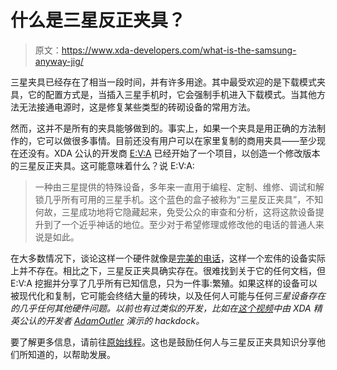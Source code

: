 # 什么是三星反正夹具？

> 原文：<https://www.xda-developers.com/what-is-the-samsung-anyway-jig/>

三星夹具已经存在了相当一段时间，并有许多用途。其中最受欢迎的是下载模式夹具，它的配置方式是，当插入三星手机时，它会强制手机进入下载模式。当其他方法无法接通电源时，这是修复某些类型的砖砌设备的常用方法。

然而，这并不是所有的夹具能够做到的。事实上，如果一个夹具是用正确的方法制作的，它可以做很多事情。目前还没有用户可以在家里复制的商用夹具——至少现在还没有。XDA 公认的开发商 [E:V:A](http://forum.xda-developers.com/member.php?u=4372730) 已经开始了一个项目，以创造一个修改版本的三星反正夹具。这可能意味着什么？说 E:V:A:

> 一种由三星提供的特殊设备，多年来一直用于编程、定制、维修、调试和解锁几乎所有可用的三星手机。这个蓝色的盒子被称为“三星反正夹具”，不知何故，三星成功地将它隐藏起来，免受公众的审查和分析，这将这款设备提升到了一个近乎神话的地位。至少对于希望修理或修改他的电话的普通人来说是如此。

在大多数情况下，谈论这样一个硬件就像是[完美的电话](http://www.xda-developers.com/android/the-perfect-phone/)，这样一个宏伟的设备实际上并不存在。相比之下，三星反正夹具确实存在。很难找到关于它的任何文档，但 E:V:A 挖掘并分享了几乎所有已知信息，只为一件事:繁殖。如果这样的设备可以被现代化和复制，它可能会终结大量的砖块，以及任何人可能与任何*三星设备存在的几乎任何其他硬件问题。以前也有过类似的开发，比如在[这个视频](http://www.youtube.com/watch?feature=player_embedded&v=qVpPhy3nOxY)中由 XDA 精英公认的开发者 [AdamOutler](http://forum.xda-developers.com/member.php?u=3682533) 演示的 hackdock。*

要了解更多信息，请前往[原始线程](http://forum.xda-developers.com/showthread.php?t=1629359)。这也是鼓励任何人与三星反正夹具知识分享他们所知道的，以帮助发展。